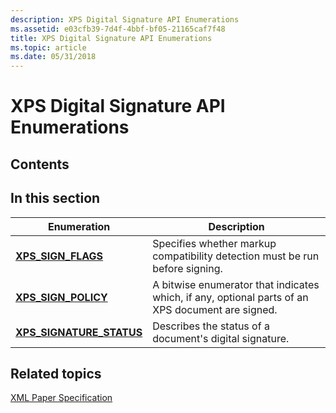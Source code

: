 ```yaml
---
description: XPS Digital Signature API Enumerations
ms.assetid: e03cfb39-7d4f-4bbf-bf05-21165caf7f48
title: XPS Digital Signature API Enumerations
ms.topic: article
ms.date: 05/31/2018
---
```


# XPS Digital Signature API Enumerations

## Contents

## In this section



| Enumeration                                                       | Description                                                                                                 |
|-------------------------------------------------------------------|-------------------------------------------------------------------------------------------------------------|
| [**XPS\_SIGN\_FLAGS**](/windows/win32/api/xpsdigitalsignature/ne-xpsdigitalsignature-xps_sign_flags)<br/>             | Specifies whether markup compatibility detection must be run before signing.<br/>                     |
| [**XPS\_SIGN\_POLICY**](/windows/win32/api/xpsdigitalsignature/ne-xpsdigitalsignature-xps_sign_policy)<br/>           | A bitwise enumerator that indicates which, if any, optional parts of an XPS document are signed.<br/> |
| [**XPS\_SIGNATURE\_STATUS**](/windows/win32/api/xpsdigitalsignature/ne-xpsdigitalsignature-xps_signature_status)<br/> | Describes the status of a document's digital signature.<br/>                                          |



 

## Related topics

<dl> <dt>

[XML Paper Specification](https://www.ecma-international.org/activities/XML%20Paper%20Specification/XPS%20Standard%20WD%201.6.pdf)
</dt> </dl>

 

 




